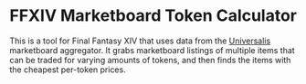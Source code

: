 # FFXIV Marketboard Token Calculator

This is a tool for Final Fantasy XIV that uses data from the [Universalis](https://universalis.app/) marketboard aggregator. It grabs marketboard listings of multiple items that can be traded for varying amounts of tokens, and then finds the items with the cheapest per-token prices.
